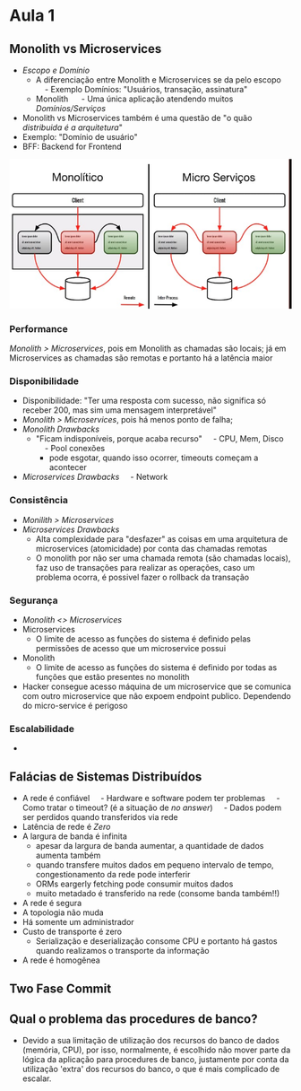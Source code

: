 # Aula 1
 
 ## Monolith vs Microservices
 - *Escopo e Domínio*
     - A diferenciação entre Monolith e Microservices se da pelo escopo
     - Exemplo Domínios: "Usuários, transação, assinatura"
     - Monolith
         - Uma única aplicação atendendo muitos *Domínios/Serviços*
 - Monolith vs Microservices também é uma questão de "o quão *distribuida é a arquitetura*"
 - Exemplo: "Domínio de usuário"
 - BFF: Backend for Frontend
 
![](./resources/Monolith-vs-Microservices-Remote-vs-Interprocess-calls.jpeg)

 ### Performance
 *Monolith > Microservices*, pois em Monolith as chamadas são locais; já em Microservices as chamadas são remotas e portanto há a latência maior
 
 ### Disponibilidade
 - Disponibilidade: "Ter uma resposta com sucesso, não significa só receber 200, mas sim uma mensagem interpretável"
 - *Monolith > Microservices*, pois há menos ponto de falha; 
 - *Monolith Drawbacks*
     - "Ficam indisponíveis, porque acaba recurso"
     - CPU, Mem, Disco
     - Pool conexões 
         - pode esgotar, quando isso ocorrer, timeouts começam a acontecer
 - *Microservices Drawbacks*
     - Network
 
 ### Consistência
 - *Monilith > Microservices*
 - *Microservices Drawbacks*
     - Alta complexidade para "desfazer" as coisas em uma arquitetura de microservices (atomicidade) por conta das chamadas remotas
     - O monolith por não ser uma chamada remota (são chamadas locais), faz uso de transações para realizar as operações, caso um problema ocorra, é possivel fazer o rollback da transação
 
 ### Segurança
 - *Monolith <> Microservices*
 - Microservices
     - O limite de acesso as funções do sistema é definido pelas permissões de acesso que um microservice possui
 - Monolith
     - O limite de acesso as funções do sistema é definido por todas  as funções que estão presentes no monolith
 - Hacker consegue acesso máquina de um microservice que se comunica com outro microservice que não expoem endpoint publico. Dependendo do micro-service é perigoso
 
 ### Escalabilidade
 - 
 
 ## Falácias de Sistemas Distribuídos
 - A rede é confiável
     - Hardware e software podem ter problemas
     - Como tratar o timeout? (é a situação de *no answer*)
     - Dados podem ser perdidos quando transferidos via rede
 - Latência de rede é *Zero*
 - A largura de banda é infinita
     - apesar da largura de banda aumentar, a quantidade de dados aumenta também
     - quando transfere  muitos dados em pequeno intervalo de tempo, congestionamento da rede pode interferir
     - ORMs eargerly fetching pode consumir muitos dados
     - muito metadado é transferido na rede (consome banda também!!)
 - A rede é segura
 - A topologia não muda
 - Há somente um administrador
 - Custo de transporte é zero
     - Serialização e deserialização consome CPU e portanto há gastos quando realizamos o transporte da informação
 - A rede é homogênea
 
 ## Two Fase Commit
 
 ## Qual o problema das procedures de banco?
 - Devido a sua limitação de utilização dos recursos do banco de dados (memória, CPU), por isso, normalmente, é escolhido não mover parte da lógica da aplicação para procedures de banco, justamente por conta da utilização 'extra' dos recursos do banco, o que é mais complicado de escalar.